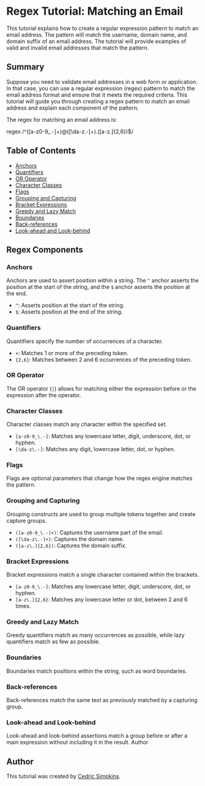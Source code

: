 # Regex Tutorial: Matching an Email

This tutorial explains how to create a regular expression pattern to match an email address. The pattern will match the username, domain name, and domain suffix of an email address. The tutorial will provide examples of valid and invalid email addresses that match the pattern.

## Summary

Suppose you need to validate email addresses in a web form or application. In that case, you can use a regular expression (regex) pattern to match the email address format and ensure that it meets the required criteria. This tutorial will guide you through creating a regex pattern to match an email address and explain each component of the pattern. 

The regex for matching an email address is:

regex
/^([a-z0-9_\.-]+)@([\da-z\.-]+)\.([a-z\.]{2,6})$/

## Table of Contents

- [Anchors](#anchors)
- [Quantifiers](#quantifiers)
- [OR Operator](#or-operator)
- [Character Classes](#character-classes)
- [Flags](#flags)
- [Grouping and Capturing](#grouping-and-capturing)
- [Bracket Expressions](#bracket-expressions)
- [Greedy and Lazy Match](#greedy-and-lazy-match)
- [Boundaries](#boundaries)
- [Back-references](#back-references)
- [Look-ahead and Look-behind](#look-ahead-and-look-behind)

## Regex Components

### Anchors
Anchors are used to assert position within a string. The `^` anchor asserts the position at the start of the string, and the `$` anchor asserts the position at the end.

- `^`: Asserts position at the start of the string.
- `$`: Asserts position at the end of the string.

### Quantifiers
Quantifiers specify the number of occurrences of a character.

- `+`: Matches 1 or more of the preceding token.
- `{2,6}`: Matches between 2 and 6 occurrences of the preceding token.

### OR Operator
The OR operator (`|`) allows for matching either the expression before or the expression after the operator.

### Character Classes
Character classes match any character within the specified set.

- `[a-z0-9_\.-]`: Matches any lowercase letter, digit, underscore, dot, or hyphen.
- `[\da-z\.-]`: Matches any digit, lowercase letter, dot, or hyphen.

### Flags
Flags are optional parameters that change how the regex engine matches the pattern.

### Grouping and Capturing
Grouping constructs are used to group multiple tokens together and create capture groups.

- `([a-z0-9_\.-]+)`: Captures the username part of the email.
- `([\da-z\.-]+)`: Captures the domain name.
- `([a-z\.]{2,6})`: Captures the domain suffix.

### Bracket Expressions
Bracket expressions match a single character contained within the brackets.

- `[a-z0-9_\.-]`: Matches any lowercase letter, digit, underscore, dot, or hyphen.
- `[a-z\.]{2,6}`: Matches any lowercase letter or dot, between 2 and 6 times.

### Greedy and Lazy Match
Greedy quantifiers match as many occurrences as possible, while lazy quantifiers match as few as possible.

### Boundaries
Boundaries match positions within the string, such as word boundaries.

### Back-references
Back-references match the same text as previously matched by a capturing group.

### Look-ahead and Look-behind
Look-ahead and look-behind assertions match a group before or after a main expression without including it in the result.
Author

## Author

This tutorial was created by [Cedric Simpkins](https://github.com/github-cedsim).
